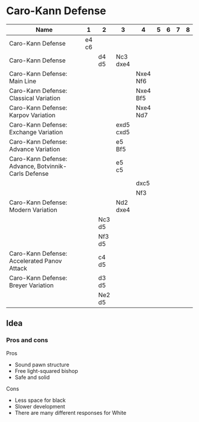 # Caro-Kann Defense

| Name                                                | 1            | 2             | 3                | 4               | 5 | 6 | 7 | 8 |
|-----------------------------------------------------|--------------|---------------|------------------|-----------------|---|---|---|---|
| Caro-Kann Defense                                   | e4 <br /> c6 |               |                  |                 |   |   |   |   |
| Caro-Kann Defense                                   |              | d4 <br /> d5  | Nc3 <br /> dxe4  |                 |   |   |   |   |
| Caro-Kann Defense: Main Line                        |              |               |                  | Nxe4 <br /> Nf6 |   |   |   |   |
| Caro-Kann Defense: Classical Variation              |              |               |                  | Nxe4 <br /> Bf5 |   |   |   |   |
| Caro-Kann Defense: Karpov Variation                 |              |               |                  | Nxe4 <br /> Nd7 |   |   |   |   |
| Caro-Kann Defense: Exchange Variation               |              |               | exd5 <br /> cxd5 |                 |   |   |   |   |
| Caro-Kann Defense: Advance Variation                |              |               | e5 <br /> Bf5    |                 |   |   |   |   |
| Caro-Kann Defense: Advance, Botvinnik-Carls Defense |              |               | e5 <br /> c5     |                 |   |   |   |   |
|                                                     |              |               |                  | dxc5            |   |   |   |   |
|                                                     |              |               |                  | Nf3             |   |   |   |   |
| Caro-Kann Defense: Modern Variation                 |              |               | Nd2 <br /> dxe4  |                 |   |   |   |   |
|                                                     |              | Nc3 <br /> d5 |                  |                 |   |   |   |   |
|                                                     |              | Nf3 <br /> d5 |                  |                 |   |   |   |   |
| Caro-Kann Defense: Accelerated Panov Attack         |              | c4 <br /> d5  |                  |                 |   |   |   |   |
| Caro-Kann Defense: Breyer Variation                 |              | d3 <br /> d5  |                  |                 |   |   |   |   |
|                                                     |              | Ne2 <br /> d5 |                  |                 |   |   |   |   |



## Idea


### Pros and cons
Pros
- Sound pawn structure
- Free light-squared bishop
- Safe and solid

Cons
- Less space for black
- Slower development
- There are many different responses for White